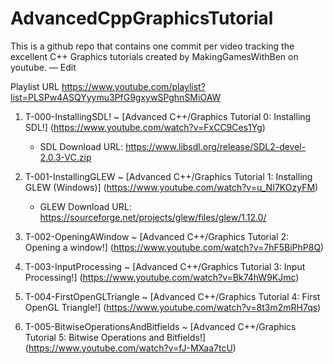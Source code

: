 # AdvancedCppGraphicsTutorial
This is a github repo that contains one commit per video tracking the excellent C++ Graphics tutorials created by MakingGamesWithBen on youtube. — Edit

Playlist URL
https://www.youtube.com/playlist?list=PLSPw4ASQYyymu3PfG9gxywSPghnSMiOAW

1. T-000-InstallingSDL! ~ [Advanced C++/Graphics Tutorial 0: Installing SDL!] (https://www.youtube.com/watch?v=FxCC9Ces1Yg) 

	* SDL Download URL: https://www.libsdl.org/release/SDL2-devel-2.0.3-VC.zip

2. T-001-InstallingGLEW ~ [Advanced C++/Graphics Tutorial 1: Installing GLEW (Windows)] (https://www.youtube.com/watch?v=u_NI7KOzyFM)

	* GLEW Download URL: https://sourceforge.net/projects/glew/files/glew/1.12.0/

3. T-002-OpeningAWindow ~ [Advanced C++/Graphics Tutorial 2: Opening a window!] (https://www.youtube.com/watch?v=7hF5BiPhP8Q)

4. T-003-InputProcessing ~ [Advanced C++/Graphics Tutorial 3: Input Processing!] (https://www.youtube.com/watch?v=Bk74hW9KJmc)

5. T-004-FirstOpenGLTriangle ~ [Advanced C++/Graphics Tutorial 4: First OpenGL Triangle!] (https://www.youtube.com/watch?v=8t3m2mRH7qs)

6. T-005-BitwiseOperationsAndBitfields ~ [Advanced C++/Graphics Tutorial 5: Bitwise Operations and Bitfields!] (https://www.youtube.com/watch?v=fJ-MXaa7tcU)

